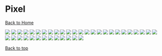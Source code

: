 # Pixel

[Back to Home](https://github.com/RickyFoots/Wallpapers/tree/main)

</h1>

<img src="https://github.com/RickyFoots/Wallpapers/blob/main/Collection/Pixel/8bitrain.jpg">

<img src="https://github.com/RickyFoots/Wallpapers/blob/main/Collection/Pixel/Pix_Coffee_Shop.png">

<img src="https://github.com/RickyFoots/Wallpapers/blob/main/Collection/Pixel/PixelartCity.png">

<img src="https://github.com/RickyFoots/Wallpapers/blob/main/Collection/Pixel/a-small-pond.png">

<img src="https://github.com/RickyFoots/Wallpapers/blob/main/Collection/Pixel/bench.png">

<img src="https://github.com/RickyFoots/Wallpapers/blob/main/Collection/Pixel/buildings.png">

<img src="https://github.com/RickyFoots/Wallpapers/blob/main/Collection/Pixel/drones.png">

<img src="https://github.com/RickyFoots/Wallpapers/blob/main/Collection/Pixel/elden-ring.jpg">

<img src="https://github.com/RickyFoots/Wallpapers/blob/main/Collection/Pixel/gamecube.jpg">

<img src="https://github.com/RickyFoots/Wallpapers/blob/main/Collection/Pixel/gods-die.png">

<img src="https://github.com/RickyFoots/Wallpapers/blob/main/Collection/Pixel/guy_sleeping_colored.png">

<img src="https://github.com/RickyFoots/Wallpapers/blob/main/Collection/Pixel/hld-wallpaper.png">

<img src="https://github.com/RickyFoots/Wallpapers/blob/main/Collection/Pixel/hyperlightdrifter1.jpg">

<img src="https://github.com/RickyFoots/Wallpapers/blob/main/Collection/Pixel/low-poly-fantasy-village.png">

<img src="https://github.com/RickyFoots/Wallpapers/blob/main/Collection/Pixel/megalithiccat-campfire.jpg">

<img src="https://github.com/RickyFoots/Wallpapers/blob/main/Collection/Pixel/megalithiccat-genshin.jpg">

<img src="https://github.com/RickyFoots/Wallpapers/blob/main/Collection/Pixel/megalithiccat-mountainblue-pf.jpg">

<img src="https://github.com/RickyFoots/Wallpapers/blob/main/Collection/Pixel/megalithiccat-spirited-asway-1.jpg">

<img src="https://github.com/RickyFoots/Wallpapers/blob/main/Collection/Pixel/monochrome9.jpg">

<img src="https://github.com/RickyFoots/Wallpapers/blob/main/Collection/Pixel/pixel-art-city.png">

<img src="https://github.com/RickyFoots/Wallpapers/blob/main/Collection/Pixel/pixel-blossom.png">

<img src="https://github.com/RickyFoots/Wallpapers/blob/main/Collection/Pixel/pixel-chinatown.png">

<img src="https://github.com/RickyFoots/Wallpapers/blob/main/Collection/Pixel/pixel-future.png">

<img src="https://github.com/RickyFoots/Wallpapers/blob/main/Collection/Pixel/pixel-room.jpg">

<img src="https://github.com/RickyFoots/Wallpapers/blob/main/Collection/Pixel/pixel_big_city.png">

<img src="https://github.com/RickyFoots/Wallpapers/blob/main/Collection/Pixel/pixel_galaxy_blue.png">

<img src="https://github.com/RickyFoots/Wallpapers/blob/main/Collection/Pixel/pixel_red_clouds.png">

<img src="https://github.com/RickyFoots/Wallpapers/blob/main/Collection/Pixel/pokemon-center.png">

<img src="https://github.com/RickyFoots/Wallpapers/blob/main/Collection/Pixel/pokemon-pixel-4k.png">

<img src="https://github.com/RickyFoots/Wallpapers/blob/main/Collection/Pixel/red-forrest.jpg">

<img src="https://github.com/RickyFoots/Wallpapers/blob/main/Collection/Pixel/shougan_castle.png">

<img src="https://github.com/RickyFoots/Wallpapers/blob/main/Collection/Pixel/the-last-night.png">

<img src="https://github.com/RickyFoots/Wallpapers/blob/main/Collection/Pixel/the-ruined-gazebo.jpg">

<img src="https://github.com/RickyFoots/Wallpapers/blob/main/Collection/Pixel/wake-up.jpg">

<img src="https://github.com/RickyFoots/Wallpapers/blob/main/Collection/Pixel/weird-earth.png">

<img src="https://github.com/RickyFoots/Wallpapers/blob/main/Collection/Pixel/worldmap-town.png">

<img src="https://github.com/RickyFoots/Wallpapers/blob/main/Collection/Pixel/worldmap.png">

<img src="https://github.com/RickyFoots/Wallpapers/blob/main/Collection/Pixel/kanistra-studio-20-workplace1.png">

[Back to top](#Top)